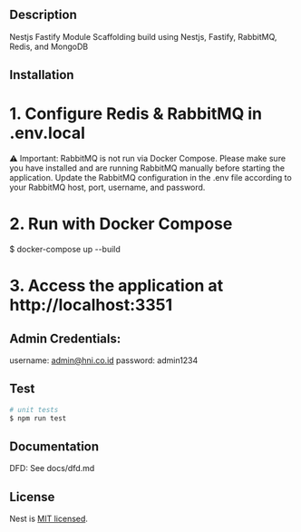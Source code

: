 ## Description

Nestjs Fastify Module Scaffolding build using Nestjs, Fastify, RabbitMQ, Redis, and MongoDB

## Installation

# 1. Configure Redis & RabbitMQ in .env.local

⚠️ Important:
RabbitMQ is not run via Docker Compose.
Please make sure you have installed and are running RabbitMQ manually before starting the application.
Update the RabbitMQ configuration in the .env file according to your RabbitMQ host, port, username, and password.

# 2. Run with Docker Compose
$ docker-compose up --build

# 3. Access the application at http://localhost:3351

## Admin Credentials:
username: admin@hni.co.id
password: admin1234


## Test

```bash
# unit tests
$ npm run test
```

## Documentation
DFD: See docs/dfd.md

## License

Nest is [MIT licensed](LICENSE).
